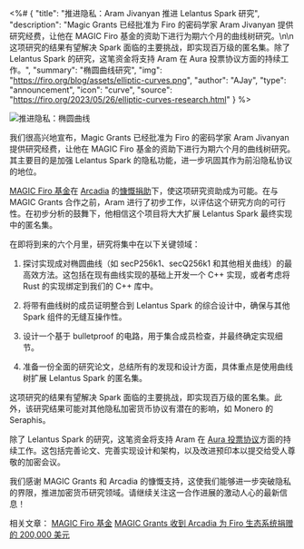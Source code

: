 <%# {
  "title": "推进隐私：Aram Jivanyan 推进 Lelantus Spark 研究",
  "description": "Magic Grants 已经批准为 Firo 的密码学家 Aram Jivanyan 提供研究经费，让他在 MAGIC Firo 基金的资助下进行为期六个月的曲线树研究。\n\n这项研究的结果有望解决 Spark 面临的主要挑战，即实现百万级的匿名集。除了 Lelantus Spark 的研究，这笔资金将支持 Aram 在 Aura 投票协议方面的持续工作。",
  "summary": "椭圆曲线研究",
  "img": "https://firo.org/blog/assets/elliptic-curves.png",
  "author": "AJay",
  "type": "announcement",
  "icon": "curve",
  "source": "https://firo.org/2023/05/26/elliptic-curves-research.html"
} %>

![推进隐私：椭圆曲线](https://firo.org/blog/assets/elliptic-curves.png#size=1920x960)

我们很高兴地宣布，Magic Grants 已经批准为 Firo 的密码学家 Aram Jivanyan 提供研究经费，让他在 MAGIC Firo 基金的资助下进行为期六个月的曲线树研究。其主要目的是加强 Lelantus Spark 的隐私功能，进一步巩固其作为前沿隐私协议的地位。

[MAGIC Firo 基金](https://magicgrants.org/funds/firo/)在 [Arcadia](https://www.arcadiamgroup.com/) 的[慷慨捐助](https://magicgrants.org/200000-Donation-from-Arcadia-for-Firo/)下，使这项研究资助成为可能。在与 MAGIC Grants 合作之前，Aram 进行了初步工作，以评估这个研究方向的可行性。在初步分析的鼓舞下，他相信这个项目将大大扩展 Lelantus Spark 最终实现中的匿名集。

在即将到来的六个月里，研究将集中在以下关键领域：

1. 探讨实现成对椭圆曲线（如 secP256k1、secQ256k1 和其他相关曲线）的最高效方法。这包括在现有曲线实现的基础上开发一个 C++ 实现，或者考虑将 Rust 的实现绑定到我们的 C++ 库中。

2. 将带有曲线树的成员证明整合到 Lelantus Spark 的综合设计中，确保与其他 Spark 组件的无缝互操作性。

3. 设计一个基于 bulletproof 的电路，用于集合成员检查，并最终确定实现细节。

4. 准备一份全面的研究论文，总结所有的发现和设计方面，具体重点是使用曲线树扩展 Lelantus Spark 的匿名集。

这项研究的结果有望解决 Spark 面临的主要挑战，即实现百万级的匿名集。此外，该研究结果可能对其他隐私加密货币协议有潜在的影响，如 Monero 的 Seraphis。

除了 Lelantus Spark 的研究，这笔资金将支持 Aram 在 [Aura 投票协议](https://eprint.iacr.org/2022/543)方面的持续工作。这包括完善论文、完善实现设计和架构，以及改进预印本以提交给受人尊敬的加密会议。

我们感谢 MAGIC Grants 和 Arcadia 的慷慨支持，这使我们能够进一步突破隐私的界限，推进加密货币研究领域。请继续关注这一合作进展的激动人心的最新信息！

相关文章：
[MAGIC Firo 基金](https://magicgrants.org/funds/firo/)
[MAGIC Grants 收到 Arcadia 为 Firo 生态系统捐赠的 200,000 美元](https://magicgrants.org/200000-Donation-from-Arcadia-for-Firo/)

